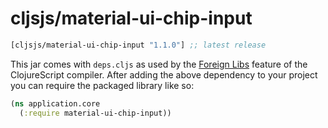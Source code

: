 # cljsjs/material-ui-chip-input

[](dependency)
```clojure
[cljsjs/material-ui-chip-input "1.1.0"] ;; latest release
```
[](/dependency)

This jar comes with `deps.cljs` as used by the [Foreign Libs][flibs] feature
of the ClojureScript compiler. After adding the above dependency to your project
you can require the packaged library like so:

```clojure
(ns application.core
  (:require material-ui-chip-input))
```

[flibs]: https://clojurescript.org/reference/packaging-foreign-deps

